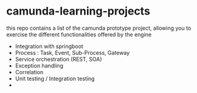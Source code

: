 # camunda-learning-projects

this repo contains a list of the camunda prototype project, allowing you to exercise the different functionalities offered by the engine

* Integration with springboot
* Process : Task, Event, Sub-Process, Gateway
* Service orchestration (REST, SOA)
* Exception handling
* Correlation
* Unit testing / Integration testing 
* 
 